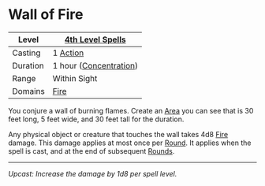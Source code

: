 # Wall of Fire

| Level    | [4th Level Spells](4th%20Level%20Spells.md)                      |
| -------- | ---------------------------------------------------------------- |
| Casting  | 1 [Action](../../../../Game%20Procedures/Core%20Procedures/Action.md)              |
| Duration | 1 hour ([Concentration](../../../Spellcasting/Concentration.md)) |
| Range    | Within Sight                                                     |
| Domains  | [Fire](../../Spell%20Domains/Fire.md)                         |

You conjure a wall of burning flames. Create an [Area](../../Areas%20of%20Effect/Area.md) you can see that is 30 feet long, 5 feet wide, and 30 feet tall for the duration.

Any physical object or creature that touches the wall takes 4d8 [Fire](../../../../Game%20Procedures/Combat/Damage%20Types/Fire.md) damage. This damage applies at most once per [Round](../../../../Game%20Procedures/Core%20Procedures/Round.md). It applies when the spell is cast, and at the end of subsequent [Rounds](../../../../Game%20Procedures/Core%20Procedures/Round.md).

---
*Upcast: Increase the damage by 1d8 per spell level.*
